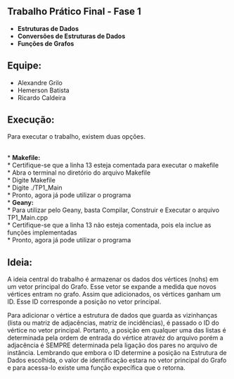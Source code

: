 ## Trabalho Prático Final - Fase 1

-   <b> Estruturas de Dados </b>
-   <b> Conversões de Estruturas de Dados </b>
-   <b> Funções de Grafos </b>

## Equipe:
*   Alexandre Grilo
*   Hemerson Batista
*   Ricardo Caldeira

## Execução:

<p> Para executar o trabalho, existem duas opções. </p> <br>
*   <b> Makefile: </b><br>
   *   Certifique-se que a linha 13 esteja comentada para executar o makefile<br>
   *   Abra o terminal no diretório do arquivo Makefile<br>
   *   Digite Makefile<br>
   *   Digite ./TP1_Main<br>
   *   Pronto, agora já pode utilizar o programa<br>
*  <b> Geany: </b><br>
   *   Para utilizar pelo Geany, basta Compilar, Construir e Executar o arquivo TP1_Main.cpp<br>
   *   Certifique-se que a linha 13 não esteja comentada, pois ela inclue as funções implementadas<br>
   *   Pronto, agora já pode utilizar o programa<br>

## Ideia:

<p> A ideia central do trabalho é armazenar os dados dos vértices (nohs) em um vetor principal do Grafo. Esse vetor se expande a medida que novos vértices entram no grafo. Assim que adicionados, os vértices ganham um ID. Esse ID corresponde a posição no vetor principal. </p>
<p> Para adicionar o vértice a estrutura de dados que guarda as vizinhanças (lista ou matriz de adjacências, matriz de incidências), é passado o ID do vértice no vetor principal. Portanto, a posição em qualquer uma das listas é determinada pela ordem de entrada do vértice atravéz do arquivo porém a adjacência é SEMPRE determinada pela ligação dos pares no arquivo de instância. Lembrando que embora o ID determine a posição na Estrutura de Dados escolhida, o valor de identificação estara no vetor principal do Grafo e para acessa-lo existe uma função expecífica que o retorna. </p>
